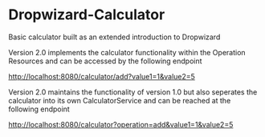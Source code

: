 # Dropwizard-Calculator
Basic calculator built as an extended introduction to Dropwizard

Version 2.0 implements the calculator functionality within the Operation Resources and can be accessed by the following endpoint

[http://localhost:8080/calculator/add?value1=1&value2=5](http://localhost:8080/calculator/add?value1=1&value2=5)

Version 2.0 maintains the functionality of version 1.0 but also seperates the calculator into its own CalculatorService and can be reached at the following endpoint

[http://localhost:8080/calculator?operation=add&value1=1&value2=5](http://localhost:8080/calculator?operation=add&value1=1&value2=5)

